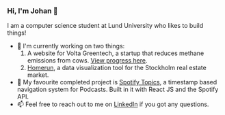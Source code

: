 ### Hi, I'm Johan 👋

I am a computer science student at Lund University who likes to build things! 

- 🔭 I'm currently working on two things:
  1) A website for Volta Greentech, a startup that reduces methane emissions from cows. [View progress here](https://johan-akerman.github.io/VoltaGreentech/).
  2) [Homerun](https://github.com/johan-akerman/homerun), a data visualization tool for the Stockholm real estate market.
- 🎵 My favourite completed project is [Spotify Topics](https://github.com/johan-akerman/SpotifyTopics), a timestamp based navigation system for Podcasts. Built in it with React JS and the Spotify API. 
- 📫 Feel free to reach out to me on [LinkedIn](https://www.linkedin.com/in/johan-akerman/) if you got any questions.

